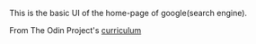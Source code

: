
This is the basic UI of the home-page of google(search engine).




 From The Odin Project's [curriculum](http://www.theodinproject.com/courses/web-development-101/lessons/html-css)
